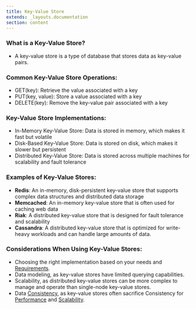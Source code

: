 ```yaml
---
title: Key-Value Store
extends: _layouts.documentation
section: content
---
```


### What is a Key-Value Store?

-   A key-value store is a type of database that stores data as key-value pairs.

### Common Key-Value Store Operations:

-   GET(key): Retrieve the value associated with a key
-   PUT(key, value): Store a value associated with a key
-   DELETE(key): Remove the key-value pair associated with a key

### Key-Value Store Implementations:

-   In-Memory Key-Value Store: Data is stored in memory, which makes it fast but volatile
-   Disk-Based Key-Value Store: Data is stored on disk, which makes it slower but persistent
-   Distributed Key-Value Store: Data is stored across multiple machines for scalability and fault tolerance

### Examples of Key-Value Stores:

-   **Redis**: An in-memory, disk-persistent key-value store that supports complex data structures and distributed data storage
-   **Memcached**: An in-memory key-value store that is often used for caching web data
-   **Riak**: A distributed key-value store that is designed for fault tolerance and scalability
-   **Cassandra**: A distributed key-value store that is optimized for write-heavy workloads and can handle large amounts of data.

### Considerations When Using Key-Value Stores:

-   Choosing the right implementation based on your needs and [Requirements](/glossary/requirements).
-   Data modeling, as key-value stores have limited querying capabilities.
-   Scalability, as distributed key-value stores can be more complex to manage and operate than single-node key-value stores.
-   Data [Consistency](/glossary/consistency), as key-value stores often sacrifice Consistency for [Performance](/glossary/performance) and [Scalability](/glossary/scalability).